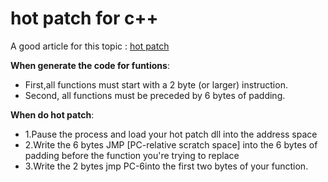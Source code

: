 # hot patch for c++

A good article for this topic : [hot patch](https://blogs.msdn.microsoft.com/freik/2006/03/07/what-does-hot-patchability-mean-and-what-is-it-for/)

**When generate the code for funtions**:
- First,all functions must start with a 2 byte (or larger) instruction.
- Second, all functions must be preceded by 6 bytes of padding.

**When do hot patch**:
- 1.Pause the process and load your hot patch dll into the address space
- 2.Write the 6 bytes JMP [PC-relative scratch space] into the 6 bytes of padding before the function you're trying to replace
- 3.Write the 2 bytes jmp PC-6into the first two bytes of your function.

